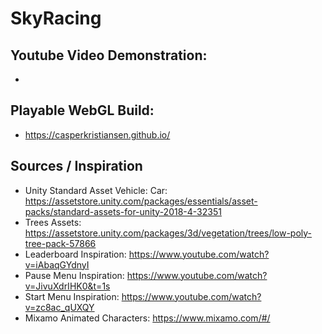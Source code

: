 # SkyRacing

## Youtube Video Demonstration: 
- 

## Playable WebGL Build: 
- https://casperkristiansen.github.io/

## Sources / Inspiration
- Unity Standard Asset Vehicle: Car: https://assetstore.unity.com/packages/essentials/asset-packs/standard-assets-for-unity-2018-4-32351
- Trees Assets: https://assetstore.unity.com/packages/3d/vegetation/trees/low-poly-tree-pack-57866
- Leaderboard Inspiration: https://www.youtube.com/watch?v=iAbaqGYdnyI
- Pause Menu Inspiration: https://www.youtube.com/watch?v=JivuXdrIHK0&t=1s
- Start Menu Inspiration: https://www.youtube.com/watch?v=zc8ac_qUXQY
- Mixamo Animated Characters: https://www.mixamo.com/#/
